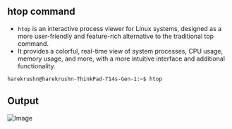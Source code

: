 ## htop command
- `htop` is an interactive process viewer for Linux systems, designed as a more user-friendly and feature-rich alternative to the traditional top command.
- It provides a colorful, real-time view of system processes, CPU usage, memory usage, and more, with a more intuitive interface and additional functionality.

```bash
harekrushn@harekrushn-ThinkPad-T14s-Gen-1:~$ htop
```

## Output
![Image](https://github.com/user-attachments/assets/a8c27a5f-a66a-4023-a8f6-8454d249694a)